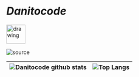 # *Danitocode*

<a href="https://www.linkedin.com/in/daniel-felipe-casta%C3%B1eda-s%C3%A1nchez-4a50451b5/">
  <img src="https://user-images.githubusercontent.com/62465732/144763350-15af1fed-596c-48ff-af8a-67010938f360.png" alt="drawing" width="50"/>
</a>
<a href="felipedanielc248@gmail.com>
  <img src="https://user-images.githubusercontent.com/62465732/144763542-6924c758-dad3-4761-a50d-14d70cb2febc.png" alt="drawing" width="50"/>
</a>


![source](https://user-images.githubusercontent.com/62465732/144763244-9445b98c-bd55-4a0c-a267-d511664f035c.gif)




![Danitocode github stats](https://github-readme-stats.vercel.app/api?username=Danitocode&show_icons=true&theme=vue-dark)|![Top Langs](https://github-readme-stats.vercel.app/api/top-langs/?username=Danitocode&theme=vue-dark&layout=compact)
-|-

